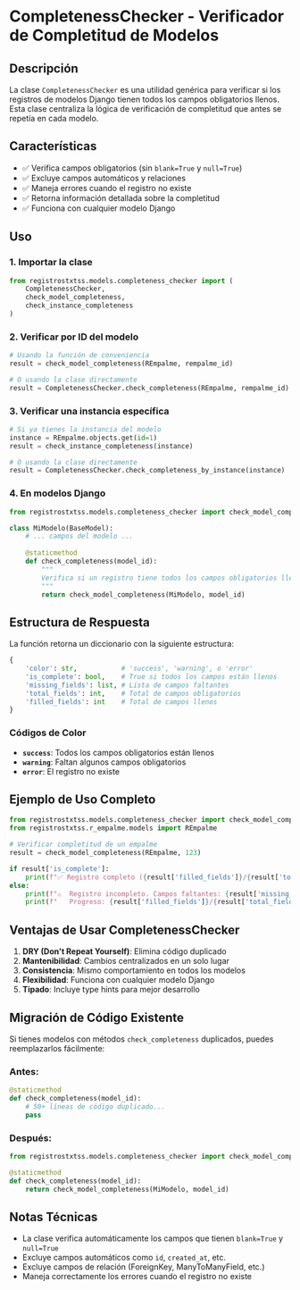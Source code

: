 # CompletenessChecker - Verificador de Completitud de Modelos

## Descripción

La clase `CompletenessChecker` es una utilidad genérica para verificar si los registros de modelos Django tienen todos los campos obligatorios llenos. Esta clase centraliza la lógica de verificación de completitud que antes se repetía en cada modelo.

## Características

- ✅ Verifica campos obligatorios (sin `blank=True` y `null=True`)
- ✅ Excluye campos automáticos y relaciones
- ✅ Maneja errores cuando el registro no existe
- ✅ Retorna información detallada sobre la completitud
- ✅ Funciona con cualquier modelo Django

## Uso

### 1. Importar la clase

```python
from registrostxtss.models.completeness_checker import (
    CompletenessChecker, 
    check_model_completeness, 
    check_instance_completeness
)
```

### 2. Verificar por ID del modelo

```python
# Usando la función de conveniencia
result = check_model_completeness(REmpalme, rempalme_id)

# O usando la clase directamente
result = CompletenessChecker.check_completeness(REmpalme, rempalme_id)
```

### 3. Verificar una instancia específica

```python
# Si ya tienes la instancia del modelo
instance = REmpalme.objects.get(id=1)
result = check_instance_completeness(instance)

# O usando la clase directamente
result = CompletenessChecker.check_completeness_by_instance(instance)
```

### 4. En modelos Django

```python
from registrostxtss.models.completeness_checker import check_model_completeness

class MiModelo(BaseModel):
    # ... campos del modelo ...
    
    @staticmethod
    def check_completeness(model_id):
        """
        Verifica si un registro tiene todos los campos obligatorios llenos.
        """
        return check_model_completeness(MiModelo, model_id)
```

## Estructura de Respuesta

La función retorna un diccionario con la siguiente estructura:

```python
{
    'color': str,           # 'success', 'warning', o 'error'
    'is_complete': bool,    # True si todos los campos están llenos
    'missing_fields': list, # Lista de campos faltantes
    'total_fields': int,    # Total de campos obligatorios
    'filled_fields': int    # Total de campos llenos
}
```

### Códigos de Color

- **`success`**: Todos los campos obligatorios están llenos
- **`warning`**: Faltan algunos campos obligatorios
- **`error`**: El registro no existe

## Ejemplo de Uso Completo

```python
from registrostxtss.models.completeness_checker import check_model_completeness
from registrostxtss.r_empalme.models import REmpalme

# Verificar completitud de un empalme
result = check_model_completeness(REmpalme, 123)

if result['is_complete']:
    print(f"✅ Registro completo ({result['filled_fields']}/{result['total_fields']} campos)")
else:
    print(f"⚠️  Registro incompleto. Campos faltantes: {result['missing_fields']}")
    print(f"   Progreso: {result['filled_fields']}/{result['total_fields']} campos")
```

## Ventajas de Usar CompletenessChecker

1. **DRY (Don't Repeat Yourself)**: Elimina código duplicado
2. **Mantenibilidad**: Cambios centralizados en un solo lugar
3. **Consistencia**: Mismo comportamiento en todos los modelos
4. **Flexibilidad**: Funciona con cualquier modelo Django
5. **Tipado**: Incluye type hints para mejor desarrollo

## Migración de Código Existente

Si tienes modelos con métodos `check_completeness` duplicados, puedes reemplazarlos fácilmente:

### Antes:
```python
@staticmethod
def check_completeness(model_id):
    # 50+ líneas de código duplicado...
    pass
```

### Después:
```python
from registrostxtss.models.completeness_checker import check_model_completeness

@staticmethod
def check_completeness(model_id):
    return check_model_completeness(MiModelo, model_id)
```

## Notas Técnicas

- La clase verifica automáticamente los campos que tienen `blank=True` y `null=True`
- Excluye campos automáticos como `id`, `created_at`, etc.
- Excluye campos de relación (ForeignKey, ManyToManyField, etc.)
- Maneja correctamente los errores cuando el registro no existe 